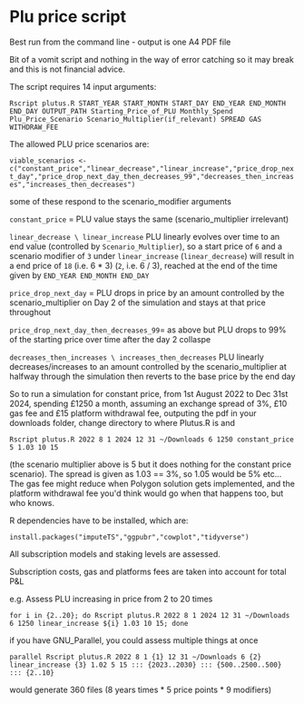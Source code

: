 # Plu price script

Best run from the command line - output is one A4 PDF file

Bit of a vomit script and nothing in the way of error catching so it may break and this is not financial advice.

The script requires 14 input arguments:

`Rscript plutus.R START_YEAR START_MONTH START_DAY END_YEAR END_MONTH END_DAY OUTPUT_PATH Starting_Price_of_PLU Monthly_Spend Plu_Price_Scenario Scenario_Multiplier(if_relevant) SPREAD GAS WITHDRAW_FEE`

The allowed PLU price scenarios are:

`viable_scenarios <- c("constant_price","linear_decrease","linear_increase","price_drop_next_day","price_drop_next_day_then_decreases_99","decreases_then_increases","increases_then_decreases")
`

some of these respond to the scenario_modifier arguments

`constant_price` = PLU value stays the same (scenario_multiplier irrelevant)

`linear_decrease \ linear_increase` PLU linearly evolves over time to an end value (controlled by `Scenario_Multiplier`), so a start price of `6` and a scenario modifier of `3` under `linear_increase` (`linear_decrease`) will result in a end price of `18` (i.e. 6 * 3) (`2`, i.e. 6 / 3), reached at the end of the time given by `END_YEAR END_MONTH END_DAY`

`price_drop_next_day` = PLU drops in price by an amount controlled by the scenario_multiplier on Day 2 of the simulation and stays at that price throughout

`price_drop_next_day_then_decreases_99`= as above but PLU drops to 99% of the starting price over time after the day 2 collaspe 

`decreases_then_increases \ increases_then_decreases` PLU linearly decreases/increases to an amount controlled by the scenario_multiplier at halfway through the simulation then reverts to the base price by the end day

So to run a simulation for constant price, from 1st August 2022 to Dec 31st 2024, spending £1250 a month, assuming an exchange spread of 3%, £10 gas fee and £15 platform withdrawal fee, outputing the pdf in your downloads folder, change directory to where Plutus.R is and

`Rscript plutus.R 2022 8 1 2024 12 31 ~/Downloads 6 1250 constant_price 5 1.03 10 15`

(the scenario multiplier above is 5 but it does nothing for the constant price scenario). The spread is given as 1.03 == 3%, so 1.05 would be 5% etc... The gas fee might reduce when Polygon solution gets implemented, and the platform withdrawal fee you'd think would go when that happens too, but who knows. 

R dependencies have to be installed, which are:

`install.packages("imputeTS","ggpubr","cowplot","tidyverse")`

All subscription models and staking levels are assessed. 

Subscription costs, gas and platforms fees are taken into account for total P&L

e.g. Assess PLU increasing in price from 2 to 20 times 

`for i in {2..20}; do Rscript plutus.R 2022 8 1 2024 12 31 ~/Downloads 6 1250 linear_increase ${i} 1.03 10 15; done`

if you have GNU_Parallel, you could assess multiple things at once

`parallel Rscript plutus.R 2022 8 1 {1} 12 31 ~/Downloads 6 {2} linear_increase {3} 1.02 5 15 ::: {2023..2030} ::: {500..2500..500} ::: {2..10}`

would generate 360 files (8 years times * 5 price points * 9 modifiers)

